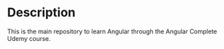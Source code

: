 # Description

This is the main repository to learn Angular through the Angular Complete Udemy course.
